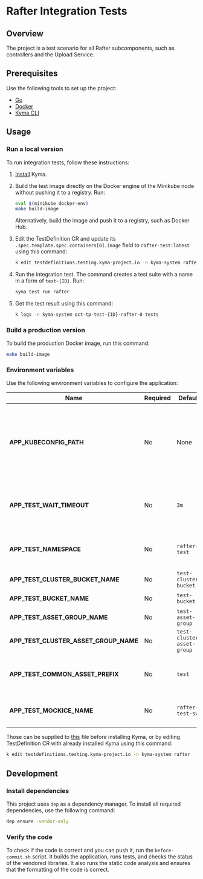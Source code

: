 # Rafter Integration Tests

## Overview

The project is a test scenario for all Rafter subcomponents, such as controllers and the Upload Service.

## Prerequisites

Use the following tools to set up the project:

- [Go](https://golang.org)
- [Docker](https://www.docker.com/)
- [Kyma CLI](https://github.com/kyma-project/cli)

## Usage

### Run a local version

To run integration tests, follow these instructions:

1. [Install](https://kyma-project.io/docs/#installation-install-kyma-locally) Kyma.
2. Build the test image directly on the Docker engine of the Minikube node without pushing it to a registry. Run:

   ```bash
   eval $(minikube docker-env)
   make build-image
   ```

   Alternatively, build the image and push it to a registry, such as Docker Hub.

3. Edit the TestDefinition CR and update its `.spec.template.spec.containers[0].image` field to `rafter-test:latest` using this command:

   ```bash
   k edit testdefinitions.testing.kyma-project.io -n kyma-system rafter
   ```

4. Run the integration test. The command creates a test suite with a name in a form of `test-{ID}`. Run:

   ```bash
   kyma test run rafter
   ```

5. Get the test result using this command:

   ```bash
   k logs -n kyma-system oct-tp-test-{ID}-rafter-0 tests
   ```

### Build a production version

To build the production Docker image, run this command:

```bash
make build-image
```

### Environment variables

Use the following environment variables to configure the application:

| Name                                  | Required | Default                    | Description                                                                                                                                 |
| ------------------------------------- | -------- | -------------------------- | ------------------------------------------------------------------------------------------------------------------------------------------- |
| **APP_KUBECONFIG_PATH**               | No       | None                       | The path to the `kubeconfig` file, needed for running an application outside of the cluster. If not supplied in-cluster config will be used |
| **APP_TEST_WAIT_TIMEOUT**             | No       | `3m`                       | The period of time for which the application waits for the resources to meet defined conditions                                             |
| **APP_TEST_NAMESPACE**                | No       | `rafter-test`              | The name of the Namespace created and deleted during integration tests                                                                      |
| **APP_TEST_CLUSTER_BUCKET_NAME**      | No       | `test-cluster-bucket`      | The ClusterBucket resource name                                                                                                             |
| **APP_TEST_BUCKET_NAME**              | No       | `test-bucket`              | The Bucket resource name                                                                                                                    |
| **APP_TEST_ASSET_GROUP_NAME**         | No       | `test-asset-group`         | The AssetGroup resource name                                                                                                                |
| **APP_TEST_CLUSTER_ASSET_GROUP_NAME** | No       | `test-cluster-asset-group` | The ClusterAssetGroup resource name                                                                                                         |
| **APP_TEST_COMMON_ASSET_PREFIX**      | No       | `test`                     | The name of the prefix for the Asset and ClusterAsset resources                                                                             |
| **APP_TEST_MOCKICE_NAME**             | No       | `rafter-test-svc`          | The name of the pod, service, and configmap used by the test service                                                                        |

Those can be supplied to [this](../../resources/rafter/templates/tests/test.yaml) file before installing Kyma, or by editing TestDefinition CR with already installed Kyma using this command:

```bash
k edit testdefinitions.testing.kyma-project.io -n kyma-system rafter
```

## Development

### Install dependencies

This project uses `dep` as a dependency manager. To install all required dependencies, use the following command:

```bash
dep ensure -vendor-only
```

### Verify the code

To check if the code is correct and you can push it, run the `before-commit.sh` script. It builds the application, runs tests, and checks the status of the vendored libraries. It also runs the static code analysis and ensures that the formatting of the code is correct.
